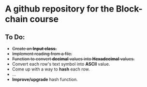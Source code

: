 # A github repository for the Block-chain course

## To Do:

- ~~Create an **Input class.**~~
- ~~Implement reading from a file.~~
- ~~Function to convert **decimal** values into **Hexadecimal** values.~~
- Convert each row's text symbol into **ASCII** value.
- Come up with a way to **hash** each row.<br>
- ...
- **Improve/upgrade** hash function.
